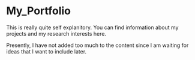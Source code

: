 # My_Portfolio

This is really quite self explanitory. You can find information about my projects and my research interests here. 

Presently, I have not added too much to the content since I am waiting for ideas that I want to include later. 
